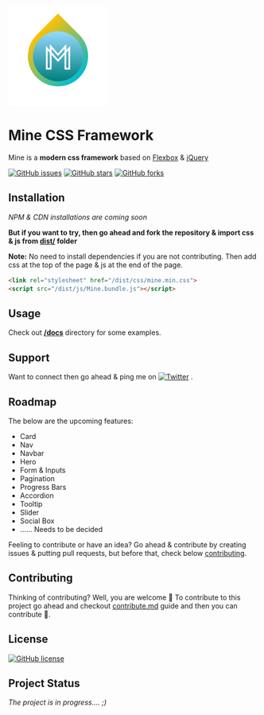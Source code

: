 <img  width="200" height="200" src="Mine_CSS.png" alt="Mine CSS Framework Logo" />

# Mine CSS Framework

Mine is a **modern css framework** based on [Flexbox](https://developer.mozilla.org/en-US/docs/Learn/CSS/CSS_layout/Flexbox) & [jQuery](https://github.com/jquery/jquery)

[![GitHub issues](https://img.shields.io/github/issues/SuNiL-Chau/Mine-CSS-Framework?color=red&style=for-the-badge)](https://github.com/SuNiL-Chau/Mine-CSS-Framework/issues) [![GitHub stars](https://img.shields.io/github/stars/SuNiL-Chau/Mine-CSS-Framework?color=green&style=for-the-badge)](https://github.com/SuNiL-Chau/Mine-CSS-Framework/stargazers) [![GitHub forks](https://img.shields.io/github/forks/SuNiL-Chau/Mine-CSS-Framework?color=orange&style=for-the-badge)](https://github.com/SuNiL-Chau/Mine-CSS-Framework/network)

## Installation
*NPM & CDN installations are coming soon*

**But if you want to try, then go ahead and fork the repository & import css & js from [dist/](/dist/) folder**

**Note:** No need to install dependencies if you are not contributing. Then add css at the top of the page & js at the end of the page.
```html
<link rel="stylesheet" href="/dist/css/mine.min.css">
<script src="/dist/js/Mine.bundle.js"></script>
```

## Usage
Check out **[/docs](/docs/)** directory for some examples. 

## Support
Want to connect then go ahead & ping me on [![Twitter](https://img.shields.io/twitter/url?label=Linkedin&logo=linkedin&logoColor=blue&style=social&url=https%3A%2F%2Fwww.linkedin.com%2Fin%2Fsunil-c-b2a815136%2F)](https://twitter.com/intent/tweet?text=Wow:&url=https%3A%2F%2Fgithub.com%2FSuNiL-Chau%2FMine-CSS-Framework) .

## Roadmap 

The below are the upcoming features:
- Card
- Nav
- Navbar
- Hero
- Form & Inputs
- Pagination
- Progress Bars
- Accordion
- Tooltip
- Slider
- Social Box
- ...... Needs to be decided

Feeling to contribute or have an idea? Go ahead & contribute by creating issues & putting pull requests, but before that, check below [contributing](#Contributing).

## Contributing
Thinking of contributing? Well, you are welcome :tada:
To contribute to this project go ahead and checkout [contribute.md](/CONTRIBUTING.md) guide and then you can contribute :tada:.

## License
[![GitHub license](https://img.shields.io/github/license/SuNiL-Chau/Mine-CSS-Framework?color=orange&style=for-the-badge)](https://github.com/SuNiL-Chau/Mine-CSS-Framework/blob/master/LICENSE.md)

## Project Status
*The project is in progress.... ;)*
